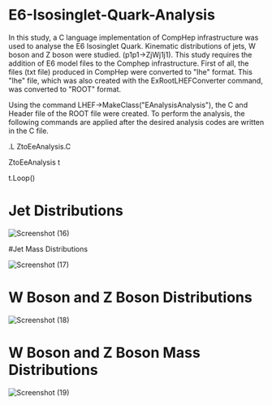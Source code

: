 # E6-Isosinglet-Quark-Analysis

In this study, a C language implementation of CompHep infrastructure was used to analyse the E6 Isosinglet Quark. Kinematic distributions of jets, W boson and Z boson were studied. (p1p1->ZjWj1j1). This study requires the addition of E6 model files to the Comphep infrastructure. First of all, the files (txt file) produced in CompHep were converted to "lhe" format. This "lhe" file, which was also created with the ExRootLHEFConverter command, was converted to "ROOT" format.

Using the command LHEF->MakeClass("EAnalysisAnalysis"), the C and Header file of the ROOT file were created. To perform the analysis, the following commands are applied after the desired analysis codes are written in the C file.

.L ZtoEeAnalysis.C

ZtoEeAnalysis t

t.Loop()


# Jet Distributions

![Screenshot (16)](https://user-images.githubusercontent.com/62266472/206763901-53c45c79-bf20-4273-9c6b-8e249697d4fb.png)

#Jet Mass Distributions

![Screenshot (17)](https://user-images.githubusercontent.com/62266472/206763991-e4e53b34-3185-4596-a834-284c7595da6e.png)

# W Boson and Z Boson Distributions

![Screenshot (18)](https://user-images.githubusercontent.com/62266472/206764017-12ce08aa-663f-48df-b56c-180c6167b88f.png)

# W Boson and Z Boson Mass Distributions

![Screenshot (19)](https://user-images.githubusercontent.com/62266472/206764057-8e428632-b537-4211-9f7a-c61eacbb68c3.png)


